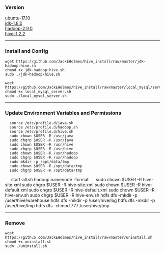 ### Version

ubuntu-17.10  
[jdk-1.8.0](http://www.oracle.com/technetwork/java/javase/downloads/jdk8-downloads-2133151.html)  
[hadoop-2.9.0](http://mirrors.tuna.tsinghua.edu.cn/apache/hadoop/common/hadoop-2.9.0/)  
[hive-1.2.2](https://mirrors.tuna.tsinghua.edu.cn/apache/hive/hive-1.2.2/)  

* * *

### Install and Config
    
    wget https://github.com/JackEHolmes/hive_install/raw/master/jdk-hadoop-hive.sh
    chmod +x jdk-hadoop-hive.sh  
    sudo ./jdk-hadoop-hive.sh  

    wget https://github.com/JackEHolmes/hive_install/raw/master/local_mysql/server/local_mysql_server.sh  
    chmod +x local_mysql_server.sh  
    sudo ./local_mysql_server.sh  
  
  
* * *

### Update Environment Variables and Permissions
 
      source /etc/profile.d/java.sh  
      source /etc/profile.d/hadoop.sh  
      source /etc/profile.d/hive.sh  
      sudo chown $USER -R /usr/java
      sudo chgrp $USER -R /usr/java
      sudo chown $USER -R /usr/hive
      sudo chgrp $USER -R /usr/hive
      sudo chown $USER -R /usr/hadoop
      sudo chgrp $USER -R /usr/hadoop
      sudo mkdir -p /opt/data/tmp
      sudo chown $USER -R /opt/data/tmp
      sudo chgrp $USER -R /opt/data/tmp
      start-all.sh
      hadoop namenode -format
      sudo chown $USER -R hive-site.xml
      sudo chgrp $USER -R hive-site.xml
      sudo chown $USER -R hive-default.xml
      sudo chgrp $USER -R hive-default.xml
      sudo chown $USER -R hive-env.sh
      sudo chgrp $USER -R hive-env.sh 
      hdfs dfs -mkdir -p /user/hive/warehouse
      hdfs dfs -mkdir -p /user/hive/log
      hdfs dfs -mkdir -p /user/hive/tmp
      hdfs dfs -chmod 777 /user/hive/tmp



* * *
### Remove
     
    wget https://github.com/JackEHolmes/hive_install/raw/master/uninstall.sh  
    chmod +x uninstall.sh  
    sudo ./uninstall.sh   
      
